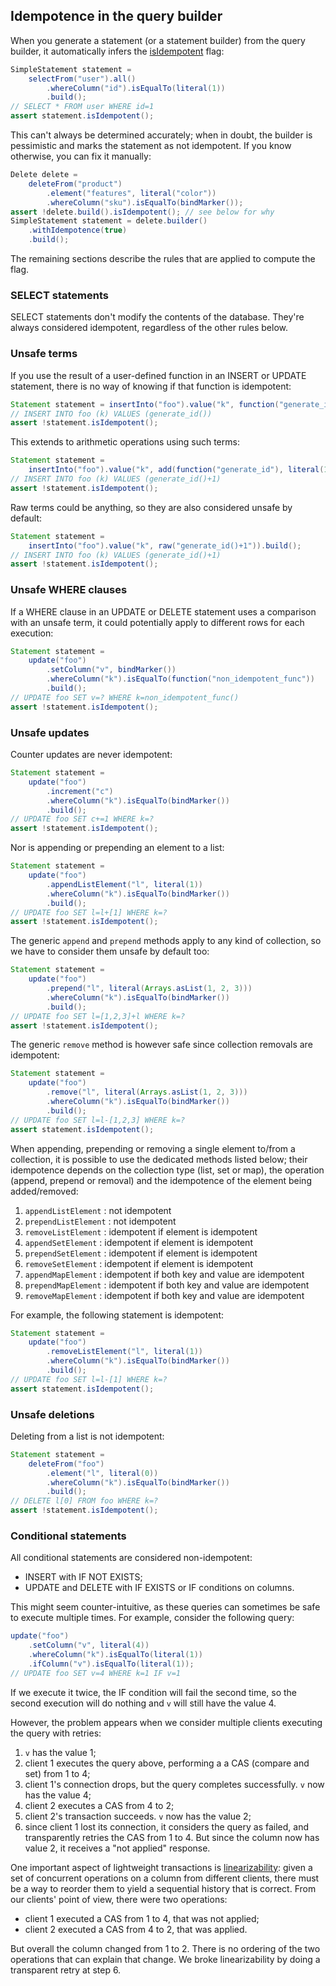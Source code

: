 ## Idempotence in the query builder

When you generate a statement (or a statement builder) from the query builder, it automatically
infers the [isIdempotent](../../core/idempotence/) flag:

```java
SimpleStatement statement =
    selectFrom("user").all()
        .whereColumn("id").isEqualTo(literal(1))
        .build();
// SELECT * FROM user WHERE id=1
assert statement.isIdempotent();
```

This can't always be determined accurately; when in doubt, the builder is pessimistic and marks the
statement as not idempotent. If you know otherwise, you can fix it manually:

```java
Delete delete =
    deleteFrom("product")
        .element("features", literal("color"))
        .whereColumn("sku").isEqualTo(bindMarker());
assert !delete.build().isIdempotent(); // see below for why
SimpleStatement statement = delete.builder()
    .withIdempotence(true)
    .build();
```

The remaining sections describe the rules that are applied to compute the flag.

### SELECT statements

SELECT statements don't modify the contents of the database. They're always considered idempotent,
regardless of the other rules below.

### Unsafe terms

If you use the result of a user-defined function in an INSERT or UPDATE statement, there is no way
of knowing if that function is idempotent:  

```java
Statement statement = insertInto("foo").value("k", function("generate_id")).build();
// INSERT INTO foo (k) VALUES (generate_id())
assert !statement.isIdempotent();
```

This extends to arithmetic operations using such terms:

```java
Statement statement =
    insertInto("foo").value("k", add(function("generate_id"), literal(1))).build();
// INSERT INTO foo (k) VALUES (generate_id()+1)
assert !statement.isIdempotent();
```

Raw terms could be anything, so they are also considered unsafe by default: 

```java
Statement statement =
    insertInto("foo").value("k", raw("generate_id()+1")).build();
// INSERT INTO foo (k) VALUES (generate_id()+1)
assert !statement.isIdempotent();
```

### Unsafe WHERE clauses

If a WHERE clause in an UPDATE or DELETE statement uses a comparison with an unsafe term, it could
potentially apply to different rows for each execution:

```java
Statement statement =
    update("foo")
        .setColumn("v", bindMarker())
        .whereColumn("k").isEqualTo(function("non_idempotent_func"))
        .build();
// UPDATE foo SET v=? WHERE k=non_idempotent_func()
assert !statement.isIdempotent();
```

### Unsafe updates

Counter updates are never idempotent:

```java
Statement statement =
    update("foo")
        .increment("c")
        .whereColumn("k").isEqualTo(bindMarker())
        .build();
// UPDATE foo SET c+=1 WHERE k=?
assert !statement.isIdempotent();
```

Nor is appending or prepending an element to a list:

```java
Statement statement =
    update("foo")
        .appendListElement("l", literal(1))
        .whereColumn("k").isEqualTo(bindMarker())
        .build();
// UPDATE foo SET l=l+[1] WHERE k=?
assert !statement.isIdempotent();
```

The generic `append` and `prepend` methods apply to any kind of collection, so we have to consider
them unsafe by default too:

```java
Statement statement =
    update("foo")
        .prepend("l", literal(Arrays.asList(1, 2, 3)))
        .whereColumn("k").isEqualTo(bindMarker())
        .build();
// UPDATE foo SET l=[1,2,3]+l WHERE k=?
assert !statement.isIdempotent();
```

The generic `remove` method is however safe since collection removals are idempotent:

```java
Statement statement =
    update("foo")
        .remove("l", literal(Arrays.asList(1, 2, 3)))
        .whereColumn("k").isEqualTo(bindMarker())
        .build();
// UPDATE foo SET l=l-[1,2,3] WHERE k=?
assert statement.isIdempotent();
```

When appending, prepending or removing a single element to/from a collection, it is possible to use 
the dedicated methods listed below; their idempotence depends on the collection type (list, set or 
map), the operation (append, prepend or removal) and the idempotence of the element being 
added/removed:

1. `appendListElement` : not idempotent
2. `prependListElement` : not idempotent
3. `removeListElement` : idempotent if element is idempotent
4. `appendSetElement` : idempotent if element is idempotent
5. `prependSetElement` : idempotent if element is idempotent
6. `removeSetElement` : idempotent if element is idempotent
7. `appendMapElement` : idempotent if both key and value are idempotent
8. `prependMapElement` : idempotent if both key and value are idempotent
9. `removeMapElement` : idempotent if both key and value are idempotent

For example, the following statement is idempotent:

```java
Statement statement =
    update("foo")
        .removeListElement("l", literal(1))
        .whereColumn("k").isEqualTo(bindMarker())
        .build();
// UPDATE foo SET l=l-[1] WHERE k=?
assert statement.isIdempotent();
```

### Unsafe deletions

Deleting from a list is not idempotent:

```java
Statement statement =
    deleteFrom("foo")
        .element("l", literal(0))
        .whereColumn("k").isEqualTo(bindMarker())
        .build();
// DELETE l[0] FROM foo WHERE k=?
assert !statement.isIdempotent();
```

### Conditional statements

All conditional statements are considered non-idempotent:

* INSERT with IF NOT EXISTS;
* UPDATE and DELETE with IF EXISTS or IF conditions on columns.

This might seem counter-intuitive, as these queries can sometimes be safe to execute multiple times.
For example, consider the following query:

```java
update("foo")
    .setColumn("v", literal(4))
    .whereColumn("k").isEqualTo(literal(1))
    .ifColumn("v").isEqualTo(literal(1));
// UPDATE foo SET v=4 WHERE k=1 IF v=1
```

If we execute it twice, the IF condition will fail the second time, so the second execution will do
nothing and `v` will still have the value 4.

However, the problem appears when we consider multiple clients executing the query with retries:

1. `v` has the value 1;
2. client 1 executes the query above, performing a a CAS (compare and set) from 1 to 4;
3. client 1's connection drops, but the query completes successfully. `v` now has the value 4;
4. client 2 executes a CAS from 4 to 2;
5. client 2's transaction succeeds. `v` now has the value 2;
6. since client 1 lost its connection, it considers the query as failed, and transparently retries
   the CAS from 1 to 4. But since the column now has value 2, it receives a "not applied" response.

One important aspect of lightweight transactions is [linearizability]: given a set of concurrent
operations on a column from different clients, there must be a way to reorder them to yield a
sequential history that is correct. From our clients' point of view, there were two operations:

* client 1 executed a CAS from 1 to 4, that was not applied;
* client 2 executed a CAS from 4 to 2, that was applied.

But overall the column changed from 1 to 2. There is no ordering of the two operations that can
explain that change. We broke linearizability by doing a transparent retry at step 6.

[linearizability]: https://en.wikipedia.org/wiki/Linearizability#Definition_of_linearizability